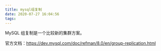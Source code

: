 ```yaml
---
title: mysql组复制
date: 2020-07-27 16:04:56
tags:
---
```


MySQL 组复制是一个比较新的集群方案。

官方文档：https://dev.mysql.com/doc/refman/8.0/en/group-replication.html

